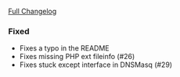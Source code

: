 [Full Changelog][changelog]

### Fixed

- Fixes a typo in the README
- Fixes missing PHP ext fileinfo (#26)
- Fixes stuck except interface in DNSMasq (#29)

[changelog]: https://github.com/hassio-addons/addon-pi-hole/compare/v1.1.0...v1.1.1